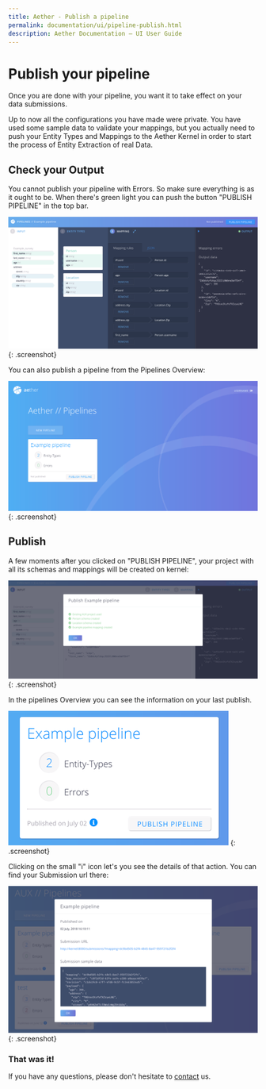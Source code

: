 ```yaml
---
title: Aether - Publish a pipeline
permalink: documentation/ui/pipeline-publish.html
description: Aether Documentation – UI User Guide
---
```



# Publish your pipeline

Once you are done with your pipeline, you want it to take effect on your data submissions.

Up to now all the configurations you have made were private. You have used some sample data to validate your mappings, but you actually need to push your Entity Types and Mappings to the Aether Kernel in order to start the process of Entity Extraction of real Data.


## Check your Output 

You cannot publish your pipeline with Errors. So make sure everything is as it ought to be. When there's green light you can push the button "PUBLISH PIPELINE" in the top bar.

![PIPELINE publish](../../images/screenshots/publish_1.png)
{: .screenshot}

You can also publish a pipeline from the Pipelines Overview:

![PIPELINE OVERVIEW](../../images/screenshots/pipelines-overview.png)
{: .screenshot}

## Publish 

A few moments after you clicked on "PUBLISH PIPELINE", your project with all its schemas and mappings will be created on kernel:

![PIPELINE OVERVIEW](../../images/screenshots/publish_2.png)
{: .screenshot}

In the pipelines Overview you can see the information on your last publish. 

![PIPELINE OVERVIEW](../../images/screenshots/publish_3.png)
{: .screenshot}

Clicking on the small "i" icon let's you see the details of that action. You can find your Submission url there:

![PIPELINE OVERVIEW](../../images/screenshots/publish_4.png)
{: .screenshot}

### That was it!

If you have any questions, please don't hesitate to [contact](mailto:solutions@ehealthafrica.org)
us.
